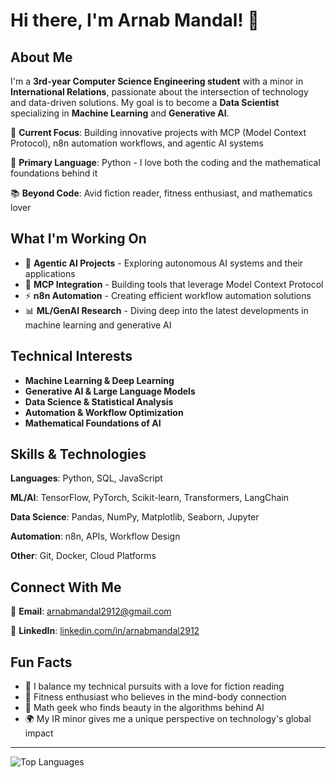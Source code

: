 # Hi there, I'm Arnab Mandal! 👋

## About Me

I'm a **3rd-year Computer Science Engineering student** with a minor in **International Relations**, passionate about the intersection of technology and data-driven solutions. My goal is to become a **Data Scientist** specializing in **Machine Learning** and **Generative AI**.

🎯 **Current Focus**: Building innovative projects with MCP (Model Context Protocol), n8n automation workflows, and agentic AI systems

🐍 **Primary Language**: Python - I love both the coding and the mathematical foundations behind it

📚 **Beyond Code**: Avid fiction reader, fitness enthusiast, and mathematics lover

## What I'm Working On

- 🤖 **Agentic AI Projects** - Exploring autonomous AI systems and their applications
- 🔗 **MCP Integration** - Building tools that leverage Model Context Protocol
- ⚡ **n8n Automation** - Creating efficient workflow automation solutions
- 📊 **ML/GenAI Research** - Diving deep into the latest developments in machine learning and generative AI

## Technical Interests

- **Machine Learning & Deep Learning**
- **Generative AI & Large Language Models**
- **Data Science & Statistical Analysis**
- **Automation & Workflow Optimization**
- **Mathematical Foundations of AI**

## Skills & Technologies

**Languages**: Python, SQL, JavaScript

**ML/AI**: TensorFlow, PyTorch, Scikit-learn, Transformers, LangChain

**Data Science**: Pandas, NumPy, Matplotlib, Seaborn, Jupyter

**Automation**: n8n, APIs, Workflow Design

**Other**: Git, Docker, Cloud Platforms

## Connect With Me

📧 **Email**: [arnabmandal2912@gmail.com](mailto:arnabmandal2912@gmail.com)

💼 **LinkedIn**: [linkedin.com/in/arnabmandal2912](https://www.linkedin.com/in/arnabmandal2912)

## Fun Facts

- 📖 I balance my technical pursuits with a love for fiction reading
- 💪 Fitness enthusiast who believes in the mind-body connection
- 🔢 Math geek who finds beauty in the algorithms behind AI
- 🌍 My IR minor gives me a unique perspective on technology's global impact

---

![Top Languages](https://github-readme-stats.vercel.app/api/top-langs/?username=Eros483&layout=compact&theme=radical)
